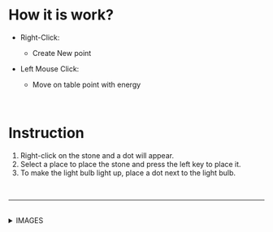 # How it is work?
- Right-Click:
    - Create New point

- Left Mouse Click:
    - Move on table point with energy

<br />

# Instruction
1. Right-click on the stone and a dot will appear.
2. Select a place to place the stone and press the left key to place it.
3. To make the light bulb light up, place a dot next to the light bulb.

<br />
<hr />
<br />

<details>
<summary>IMAGES</summary>

## Off
![alt text]( ./IMGs/OFF.png "Off" )

## On
![alt text]( ./IMGs/ON.png "On" )

</details>